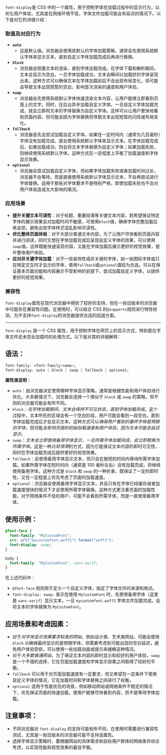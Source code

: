 `font-display`是 CSS 中的一个属性，用于控制字体在加载过程中的显示行为，以优化用户体验，尤其是在网络环境不佳，字体文件加载可能会有延迟的情况下。以下是对它的详细介绍：

### 取值及对应行为

- **`auto`**
  - 这是默认值。浏览器会使用其默认的字体加载策略，通常会先使用系统默认字体来显示文本，直到自定义字体加载完成后再进行替换。
- **`block`**
  - 浏览器会阻塞文本的渲染，直到字体加载完成。在字体下载和解析期间，文本会显示为空白。一旦字体加载成功，文本会瞬间以加载好的字体呈现出来。这种方式可以确保文本在字体加载前后不会出现布局变化，但可能会导致文本出现短暂的空白，影响首次渲染的速度和用户体验。
- **`swap`**
  - 浏览器会先使用系统默认字体快速渲染文本内容，让用户能够立即看到页面上的文字。同时，在后台异步加载自定义字体。一旦自定义字体加载完成，就会立即将文本的字体替换为自定义字体。这样可以让用户更快地看到页面内容，但可能会因为字体替换而导致文本出现短暂的闪烁或布局变化。
- **`fallback`**
  - 浏览器首先会尝试加载自定义字体。如果在一定时间内（通常为几百毫秒）字体没有加载完成，就会使用系统默认字体来显示文本。在字体加载完成后，如果加载成功，则会将文本字体替换为自定义字体；如果加载失败，则继续使用系统默认字体。这种方式在一定程度上平衡了加载速度和字体显示效果。
- **`optional`**
  - 浏览器会尝试加载自定义字体，但如果字体加载失败或者加载时间过长，浏览器不会等待，而是直接使用系统默认字体显示文本，不会再尝试进行字体替换。适用于那些对字体要求不是特别严格，即使加载失败也不会对用户体验造成太大影响的情况。

### 应用场景

- **提升关键文本可读性**：对于标题、重要段落等关键文本内容，若希望保证特定字体的展示效果且对加载时间不敏感，可使用`block`值，确保字体完整加载后再呈现，避免出现字体样式混乱影响可读性。
- **优化整体页面体验**：对于大部分普通文本内容，为了让用户尽快看到页面内容并进行阅读，同时又想在字体加载完成后呈现自定义字体的效果，可以使用`swap`值。这样既能快速呈现内容，又能在字体加载后展示更好的视觉效果，提升整体用户体验。
- **应对非关键字体加载**：对于一些装饰性或非关键的字体，如一些图标字体或只在特定交互时才显示的字体，使用`fallback`或`optional`值较为合适。可以在保证基本页面功能和内容展示不受影响的前提下，尝试加载自定义字体，以提供更好的视觉效果。

### 兼容性

`font-display`属性在现代浏览器中得到了较好的支持，但在一些旧版本的浏览器中可能存在兼容性问题。在使用时，可以结合 CSS 的`@supports`规则进行特性检测，为不支持`font-display`的浏览器提供合适的回退方案。

---

`font-display` 是一个 CSS 属性，用于控制字体在网页上的显示方式，特别是在字体文件还未完全加载时的处理方式。以下是对其的详细解释：

## 语法：

```css
font-family: <font-family-name>;
font-display: auto | block | swap | fallback | optional;
```

**属性值说明**：

- `auto`：由浏览器决定使用哪种字体显示策略，通常是根据性能和用户体验进行优化。大多数情况下，浏览器会选择一个类似于 `block` 或 `swap` 的策略，但不同的浏览器可能会有所不同。
- `block`：_在字体加载期间，文本会保持不可见状态，直到字体加载完成_。这个过程中，文本所在的区域会有一个空白阶段，用户可能会看到一段空白，直到字体加载完成后才会显示文本。这种方式可以*确保用户看到的最终字体是预期的字体*，但可能*会影响页面的初始加载速度和用户体验，因为文本可能会延迟显示*。
- `swap`：_文本会立即使用备用字体显示，一旦所需字体加载完成，会立即替换为所需字体_。这是一种*比较常用*的方式，因为它能保证文本内容的即时可见性，同时在字体加载完成后提供更好的视觉效果。
- `fallback`：会使用备用字体显示文本，但只会在极短的时间内等待所需字体加载。如果所需字体在短时间内（通常是 100 毫秒左右）没有加载完成，将继续使用备用字体。这种方式是 `block` 和 `swap` 的一种折衷，既保证了一定的即时性，又在一定程度上优先考虑了页面的加载速度。
- `optional`：浏览器会使用备用字体显示文本，并且只有在字体已经缓存或者加载速度很快的情况下才会使用所需字体替换。这种方式更注重页面的加载性能，对于网络条件不佳的用户，可能不会看到所需字体，而是一直使用备用字体。

## 使用示例：

```css
@font-face {
  font-family: "MyCustomFont";
  src: url("mycustomfont.woff2") format("woff2");
  font-display: swap;
}

body {
  font-family: "MyCustomFont", sans-serif;
}
```

在上述代码中：

- `@font-face` 规则用于定义一个自定义字体，指定了字体文件的来源和格式。
- `font-display: swap;` 表示在使用 `MyCustomFont` 时，先使用备用字体（这里是 `sans-serif`）显示文本，一旦 `mycustomfont.woff2` 字体文件加载完成，会将文本的字体替换为 `MyCustomFont`。

## 应用场景和考虑因素：

- 对于*对字体显示效果要求较高的网站*，例如设计类、艺术类网站，可能会使用 `block` 以确保最终显示的是预期字体，但需要考虑到可能出现的空白延迟，避免用户体验受损，可以使用一些加载动画或提示来缓解这种情况。
- 对于*大多数普通网站*，为了保证文本内容的即时显示和较好的用户体验，`swap` 是一个不错的选择，它在页面加载速度和字体显示效果之间取得了较好的平衡。
- `fallback` 可以用于对页面加载速度有一定要求，但又希望在一定条件下使用自定义字体的情况，它在加载时间和字体替换之间进行了权衡。
- `optional` 适用于性能优先的场景，例如移动网站或网络条件不稳定的情况下，优先保证页面的快速加载，使用户能够尽快看到内容，而不是等待字体加载。

## 注意事项：

- 不同浏览器对 `font-display` 的支持可能有所不同，在使用时需要进行兼容性测试，尤其是一些旧版本的浏览器可能不支持该属性。
- 选择字体显示策略时，要根据网站的具体需求和目标用户群体的网络条件综合考虑，以实现性能和视觉效果的最佳平衡。
